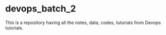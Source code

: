 # devops_batch_2
This is a repository having all the notes, data, codes, tutorials from Devops tutorials.
